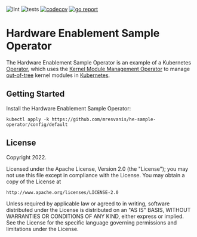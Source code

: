 ![lint](https://github.com/mresvanis/he-sample-operator/actions/workflows/lint.yaml/badge.svg)
![tests](https://github.com/mresvanis/he-sample-operator/actions/workflows/test.yaml/badge.svg)
[![codecov](https://codecov.io/gh/mresvanis/he-sample-operator/branch/main/graph/badge.svg?token=EMH9QLP6NR)](https://codecov.io/gh/mresvanis/he-sample-operator)
[![go report](https://goreportcard.com/badge/github.com/mresvanis/he-sample-operator)](https://goreportcard.com/report/github.com/mresvanis/he-sample-operator)

# Hardware Enablement Sample Operator

The Hardware Enablement Sample Operator is an example of a Kubernetes
[Operator](https://kubernetes.io/docs/concepts/extend-kubernetes/operator/), which uses the
[Kernel Module Management Operator](https://github.com/kubernetes-sigs/kernel-module-management) to
manage [out-of-tree](https://www.kernel.org/doc/Documentation/kbuild/modules.txt) kernel modules in
[Kubernetes](https://kubernetes.io/).

## Getting Started

Install the Hardware Enablement Sample Operator:

```shell
kubectl apply -k https://github.com/mresvanis/he-sample-operator/config/default
```

## License

Copyright 2022.

Licensed under the Apache License, Version 2.0 (the "License");
you may not use this file except in compliance with the License.
You may obtain a copy of the License at

    http://www.apache.org/licenses/LICENSE-2.0

Unless required by applicable law or agreed to in writing, software
distributed under the License is distributed on an "AS IS" BASIS,
WITHOUT WARRANTIES OR CONDITIONS OF ANY KIND, either express or implied.
See the License for the specific language governing permissions and
limitations under the License.

